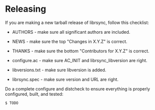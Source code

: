 # Releasing

If you are making a new tarball release of librsync, follow this checklist:

* AUTHORS - make sure all significant authors are included.

* NEWS - make sure the top "Changes in X.Y.Z" is correct.

* THANKS - make sure the bottom "Contributors for X.Y.Z" is correct.

* configure.ac - make sure AC_INIT and librsync_libversion are right.

* libversions.txt - make sure libversion is added.

* librsync.spec - make sure version and URL are right.


Do a complete configure and distcheck to ensure everything is properly
configured, built, and tested:

    $ TODO


